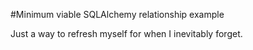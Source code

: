 #Minimum viable SQLAlchemy relationship example

Just a way to refresh myself for when I inevitably forget.
